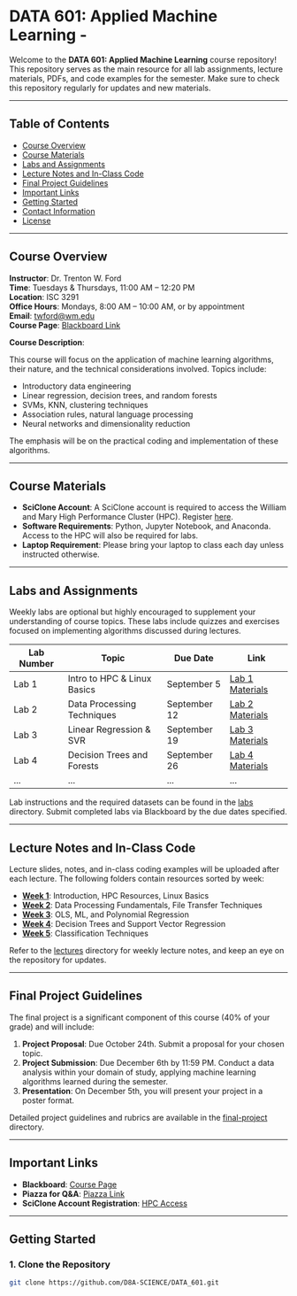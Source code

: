 # DATA 601: Applied Machine Learning -

Welcome to the **DATA 601: Applied Machine Learning** course repository! This repository serves as the main resource for all lab assignments, lecture materials, PDFs, and code examples for the semester. Make sure to check this repository regularly for updates and new materials.

---

## Table of Contents

- [Course Overview](#course-overview)
- [Course Materials](#course-materials)
- [Labs and Assignments](#labs-and-assignments)
- [Lecture Notes and In-Class Code](#lecture-notes-and-in-class-code)
- [Final Project Guidelines](#final-project-guidelines)
- [Important Links](#important-links)
- [Getting Started](#getting-started)
- [Contact Information](#contact-information)
- [License](#license)

---

## Course Overview

**Instructor**: Dr. Trenton W. Ford  
**Time**: Tuesdays & Thursdays, 11:00 AM – 12:20 PM  
**Location**: ISC 3291  
**Office Hours**: Mondays, 8:00 AM – 10:00 AM, or by appointment  
**Email**: [twford@wm.edu](mailto:twford@wm.edu)  
**Course Page**: [Blackboard Link](https://blackboard.wm.edu/ultra/courses/_32038_1/outline)

**Course Description**:

This course will focus on the application of machine learning algorithms, their nature, and the technical considerations involved. Topics include:

- Introductory data engineering
- Linear regression, decision trees, and random forests
- SVMs, KNN, clustering techniques
- Association rules, natural language processing
- Neural networks and dimensionality reduction

The emphasis will be on the practical coding and implementation of these algorithms.

---

## Course Materials

- **SciClone Account**: A SciClone account is required to access the William and Mary High Performance Cluster (HPC). Register [here](https://hpc.wm.edu/acctreq/).
- **Software Requirements**: Python, Jupyter Notebook, and Anaconda. Access to the HPC will also be required for labs.
- **Laptop Requirement**: Please bring your laptop to class each day unless instructed otherwise.

---

## Labs and Assignments

Weekly labs are optional but highly encouraged to supplement your understanding of course topics. These labs include quizzes and exercises focused on implementing algorithms discussed during lectures.

| Lab Number | Topic                         | Due Date       | Link               |
|------------|-------------------------------|----------------|--------------------|
| Lab 1      | Intro to HPC & Linux Basics   | September 5    | [Lab 1 Materials](labs/lab1/) |
| Lab 2      | Data Processing Techniques    | September 12   | [Lab 2 Materials](labs/lab2/) |
| Lab 3      | Linear Regression & SVR       | September 19   | [Lab 3 Materials](labs/lab3/) |
| Lab 4      | Decision Trees and Forests    | September 26   | [Lab 4 Materials](labs/lab4/) |
| ...        | ...                           | ...            | ...                |

Lab instructions and the required datasets can be found in the [labs](labs/) directory. Submit completed labs via Blackboard by the due dates specified.

---

## Lecture Notes and In-Class Code

Lecture slides, notes, and in-class coding examples will be uploaded after each lecture. The following folders contain resources sorted by week:

- **[Week 1](lectures/week1/)**: Introduction, HPC Resources, Linux Basics
- **[Week 2](lectures/week2/)**: Data Processing Fundamentals, File Transfer Techniques
- **[Week 3](lectures/week3/)**: OLS, ML, and Polynomial Regression
- **[Week 4](lectures/week4/)**: Decision Trees and Support Vector Regression
- **[Week 5](lectures/week5/)**: Classification Techniques

Refer to the [lectures](lectures/) directory for weekly lecture notes, and keep an eye on the repository for updates.

---

## Final Project Guidelines

The final project is a significant component of this course (40% of your grade) and will include:

1. **Project Proposal**: Due October 24th. Submit a proposal for your chosen topic.
2. **Project Submission**: Due December 6th by 11:59 PM. Conduct a data analysis within your domain of study, applying machine learning algorithms learned during the semester.
3. **Presentation**: On December 5th, you will present your project in a poster format.

Detailed project guidelines and rubrics are available in the [final-project](final-project/) directory.

---

## Important Links

- **Blackboard**: [Course Page](https://blackboard.wm.edu/ultra/courses/_32038_1/outline)
- **Piazza for Q&A**: [Piazza Link](https://piazza.com/wm/fall2024/data601/home)
- **SciClone Account Registration**: [HPC Access](https://d8a-science.github.io/hpc-gitbook/logging-in-and-setting-up-your-hpc-account/create.html)

---

## Getting Started

### 1. Clone the Repository

```bash
git clone https://github.com/D8A-SCIENCE/DATA_601.git
